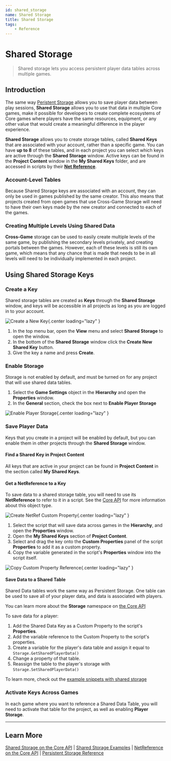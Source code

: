 ```yaml
---
id: shared_storage
name: Shared Storage
title: Shared Storage
tags:
    - Reference
---
```


# Shared Storage

> Shared storage lets you access persistent player data tables across multiple games.

## Introduction

The same way [Peristent Storage](persistent_storage.md) allows you to save player data between play sessions, **Shared Storage** allows you to use that data in multiple Core games, make it possible for developers to create complete ecosystems of Core games where players have the same resources, equipment, or any other value that would create a meaningful difference in the player experience.

**Shared Storage** allows you to create storage tables, called **Shared Keys** that are associated with your account, rather than a specific game. You can have **up to 8** of these tables, and in each project you can select which keys are active through the **Shared Storage** window. Active keys can be found in the **Project Content** window in the **My Shared Keys** folder, and are accessed in scripts by their [**Net Reference**](https://docs.coregames.com/core_api/#netreference).

### Account-Level Tables

Because Shared Storage keys are associated with an account, they can only be used in games published by the same creator. This also means that projects created from open games that use Cross-Game Storage will need to have their own keys made by the new creator and connected to each of the games.

### Creating Multiple Levels Using Shared Data

**Cross-Game** storage can be used to easily create multiple levels of the same game, by publishing the secondary levels privately, and creating portals between the games. However, each of these levels is still its own game, which means that any chance that is made that needs to be in all levels will need to be individually implemented in each project.

## Using Shared Storage Keys

### Create a Key

Shared storage tables are created as **Keys** through the **Shared Storage** window, and keys will be accessible in all projects as long as you are logged in to your account.

![Create a New Key](../img/Storage/OpenSharedStorage.png){.center loading="lazy" }

1. In the top menu bar, open the **View** menu and select **Shared Storage** to open the window.
2. In the bottom of the **Shared Storage** window click the **Create New Shared Key** button.
3. Give the key a name and press **Create**.

### Enable Storage

Storage is not enabled by default, and must be turned on for any project that will use shared data tables.

1. Select the **Game Settings** object in the **Hierarchy** and open the **Properties** window.
2. In the **General** section, check the box next to **Enable Player Storage**

![Enable Player Storage](../img/Storage/EnablePlayerStorage.png){.center loading="lazy" }

### Save Player Data

Keys that you create in a project will be enabled by default, but you can enable them in other projects through the **Shared Storage** window.

#### Find a Shared Key in Project Content

All keys that are active in your project can be found in **Project Content** in the section called **My Shared Keys**.

#### Get a NetReference to a Key

To save data to a shared storage table, you will need to use its **NetReference** to refer to it in a script. See the [Core API](https://docs.coregames.com/core_api/#netreference) for more information about this object type.

![Create NetRef Custom Property](../img/Storage/AddNetReferenceCustomProperty.png){.center loading="lazy" }

1. Select the script that will save data across games in the **Hierarchy**, and open the **Properties** window.
2. Open the **My Shared Keys** section of **Project Content**.
3. Select and drag the key onto the **Custom Properties** panel of the script **Properties** to add it as a custom property.
4. Copy the variable generated in the script's **Properties** window into the script itself.

![Copy Custom Property Reference](../img/Storage/SelectCustomPropertyReference.png){.center loading="lazy" }

#### Save Data to a Shared Table

Shared Data tables work the same way as Persistent Storage. One table can be used to save all of your player data, and data is associated with players.

You can learn more about the **Storage** namespace on [the Core API](https://docs.coregames.com/core_api/#storage)

To save data for a player:

1. Add the Shared Data Key as a Custom Property to the script's **Properties**.
2. Add the variable reference to the Custom Property to the script's properties.
3. Create a variable for the player's data table and assign it equal to ``Storage.GetSharedPlayerData()``
4. Change a property of that table.
5. Reassign the table to the player's storage with ``Storage.SetSharedPlayerData()``

To learn more, check out the [example snippets with shared storage](examples.md)

### Activate Keys Across Games

In each game where you want to reference a Shared Data Table, you will need to activate that table for the project, as well as enabling **Player Storage**.

---

## Learn More

[Shared Storage on the Core API](https://docs.coregames.com/core_api/#storage) | [Shared Storage Examples](https://docs.coregames.com/api/examples/#sharedstorage) | [NetReference on the Core API](https://docs.coregames.com/core_api/#netreference) | [Persistent Storage Reference](persistent_storage.md)

